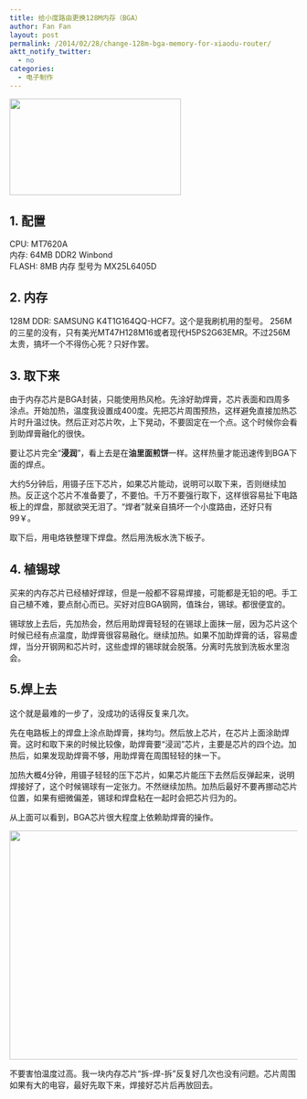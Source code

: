 ```yaml
---
title: 给小度路由更换128M内存（BGA）
author: Fan Fan
layout: post
permalink: /2014/02/28/change-128m-bga-memory-for-xiaodu-router/
aktt_notify_twitter:
  - no
categories:
  - 电子制作
---
```

[<img class="alignnone size-medium wp-image-1494" title="IMG_20140223_112314" src="http://fkpwolf.net/WordPress/wp-content/uploads/2014/02/IMG_20140223_112314-e1393571259360-300x169.jpg" alt="" width="300" height="169" />][1]

## 1. 配置

CPU: MT7620A  
内存: 64MB DDR2 Winbond  
FLASH: 8MB 内存 型号为 MX25L6405D

## 2. 内存

128M DDR: SAMSUNG K4T1G164QQ-HCF7。这个是我刷机用的型号。 256M的三星的没有，只有美光MT47H128M16或者现代H5PS2G63EMR。不过256M太贵，搞坏一个不得伤心死？只好作罢。

## 3. 取下来

由于内存芯片是BGA封装，只能使用热风枪。先涂好助焊膏，芯片表面和四周多涂点。开始加热，温度我设置成400度。先把芯片周围预热，这样避免直接加热芯片时升温过快。然后正对芯片吹，上下晃动，不要固定在一个点。这个时候你会看到助焊膏融化的很快。

要让芯片完全“**浸润**”，看上去是在**油里面煎饼**一样。这样热量才能迅速传到BGA下面的焊点。

大约5分钟后，用镊子压下芯片，如果芯片能动，说明可以取下来，否则继续加热。反正这个芯片不准备要了，不要怕。千万不要强行取下，这样很容易扯下电路板上的焊盘，那就欲哭无泪了。“焊者”就亲自搞坏一个小度路由，还好只有99￥。

取下后，用电烙铁整理下焊盘。然后用洗板水洗下板子。

## 4. 植锡球

买来的内存芯片已经植好焊球，但是一般都不容易焊接，可能都是无铅的吧。手工自己植不难，要点耐心而已。买好对应BGA钢网，值珠台，锡球。都很便宜的。

锡球放上去后，先加热会，然后用助焊膏轻轻的在锡球上面抹一层，因为芯片这个时候已经有点温度，助焊膏很容易融化。继续加热。如果不加助焊膏的话，容易虚焊，当分开钢网和芯片时，这些虚焊的锡球就会脱落。分离时先放到洗板水里泡会。

## 5.焊上去

这个就是最难的一步了，没成功的话得反复来几次。

先在电路板上的焊盘上涂点助焊膏，抹均匀。然后放上芯片，在芯片上面涂助焊膏。这时和取下来的时候比较像，助焊膏要“浸润”芯片，主要是芯片的四个边。加热后，如果发现助焊膏不够，用助焊膏在周围轻轻的抹一下。

加热大概4分钟，用镊子轻轻的压下芯片，如果芯片能压下去然后反弹起来，说明焊接好了，这个时候锡球有一定张力。不然继续加热。加热后最好不要再挪动芯片位置，如果有细微偏差，锡球和焊盘粘在一起时会把芯片归为的。

从上面可以看到，BGA芯片很大程度上依赖助焊膏的操作。

[<img class="alignnone size-full wp-image-1503" title="Untitled" src="http://fkpwolf.net/WordPress/wp-content/uploads/2014/02/Untitled.png" alt="" width="513" height="401" />][2]

不要害怕温度过高。我一块内存芯片“拆-焊-拆”反复好几次也没有问题。芯片周围如果有大的电容，最好先取下来，焊接好芯片后再放回去。

 [1]: http://fkpwolf.net/WordPress/wp-content/uploads/2014/02/IMG_20140223_112314.jpg
 [2]: http://fkpwolf.net/WordPress/wp-content/uploads/2014/02/Untitled.png